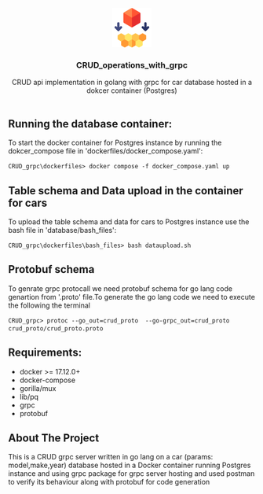 <div align="center">
  <a href="https://github.com/mohammad-siraj/CRUD_operations_with_grpc">
    <img src="images/logo.png" alt="Logo" width="80" height="80">
  </a>
  <h3 align="center">CRUD_operations_with_grpc</h3>
  <p align="center">
    CRUD api implementation in golang with grpc for car database hosted in a dokcer container (Postgres)  
    <br />
    <br />
  </p>
  <p align="left">
  </p>
</div>
<!-- ABOUT THE PROJECT -->

## Running the database container:
To start the docker container for Postgres instance by running the dokcer_compose file in 'dockerfiles/docker_compose.yaml':

```console
CRUD_grpc\dockerfiles> docker compose -f docker_compose.yaml up
```
## Table schema and Data upload in the container for cars
To upload the table schema and data for cars to  Postgres instance use the bash file in  'database/bash_files':

```console
CRUD_grpc\dockerfiles\bash_files> bash dataupload.sh
```
## Protobuf schema
To genrate grpc protocall we need protobuf schema for go lang code genartion from '.proto' file.To generate the go lang code we need to execute the following the terminal

```console
CRUD_grpc> protoc --go_out=crud_proto  --go-grpc_out=crud_proto crud_proto/crud_proto.proto
```

## Requirements:
* docker >= 17.12.0+
* docker-compose
* gorilla/mux
* lib/pq
* grpc
* protobuf

## About The Project
This is a CRUD grpc server written in go lang on a car (params: model,make,year) database hosted in a Docker container running Postgres instance and using grpc package for grpc server hosting and used postman to verify its behaviour along with protobuf for code generation

